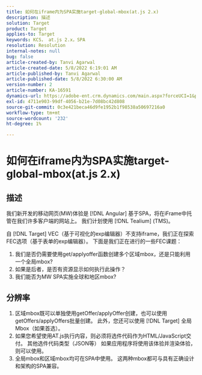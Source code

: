 ```yaml
---
title: 如何在iframe内为SPA实施target-global-mbox(at.js 2.x)
description: 描述
solution: Target
product: Target
applies-to: Target
keywords: KCS， at.js 2.x，SPA
resolution: Resolution
internal-notes: null
bug: false
article-created-by: Tanvi Agarwal
article-created-date: 5/8/2022 6:19:01 AM
article-published-by: Tanvi Agarwal
article-published-date: 5/8/2022 6:30:00 AM
version-number: 2
article-number: KA-16591
dynamics-url: https://adobe-ent.crm.dynamics.com/main.aspx?forceUCI=1&pagetype=entityrecord&etn=knowledgearticle&id=423f1dbc-96ce-ec11-a7b5-00224809c101
exl-id: 4711e903-99df-4056-b21e-7d08bc42d808
source-git-commit: 0c3e421beca46d9fe1952b1f98538a50697216a0
workflow-type: tm+mt
source-wordcount: '232'
ht-degree: 1%

---
```


# 如何在iframe内为SPA实施target-global-mbox(at.js 2.x)

## 描述


我们新开发的移动网页(MW)体验是 [!DNL Angular] 基于SPA，将在iFrame中托管在我们许多客户端的网站上。 我们计划使用 [!DNL Tealium] (TMS)。

自 [!DNL Target] VEC（基于可视化的exp编辑器）不支持iframe，我们正在探索FEC选项（基于表单的exp编辑器）。 下面是我们正在进行的一些FEC课题：



1. 我们是否仍需要使用get/applyoffer函数创建多个区域mbox，还是只能利用一个全局mbox?
2. 如果是后者，是否有资源显示如何执行此操作？
3. 我们能否为MW SPA实施全球和地区mbox?



## 分辨率


1. 区域mbox既可以单独使用getOffer/applyOffer创建，也可以使用getOffers/applyOffers批量创建。 此外，您还可以使用 [!DNL Target] 全局Mbox（如果首选）。
2. 如果您希望使用AT.js执行内容，则必须将选件代码作为HTML/JavaScript交付。 其他选件代码类型（JSON等） 如果应用程序将使用该体验并渲染体验，则可以使用。
3. 全局mbox和区域mbox均可在SPA中使用。 这两种mbox都可与具有正确设计和架构的SPA兼容。
